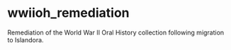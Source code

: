 # wwiioh_remediation
Remediation of the World War II Oral History collection following migration to Islandora.
